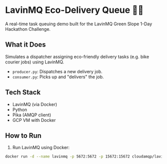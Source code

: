 # LavinMQ Eco-Delivery Queue 🚴‍♂️

A real-time task queuing demo built for the LavinMQ Green Slope 1-Day Hackathon Challenge.

## What it Does

Simulates a dispatcher assigning eco-friendly delivery tasks (e.g. bike courier jobs) using LavinMQ.

- `producer.py`: Dispatches a new delivery job.
- `consumer.py`: Picks up and "delivers" the job.

## Tech Stack

- LavinMQ (via Docker)
- Python
- Pika (AMQP client)
- GCP VM with Docker

## How to Run

1. Run LavinMQ using Docker:

```bash
docker run -d --name lavinmq -p 5672:5672 -p 15672:15672 cloudamqp/lavinmq
